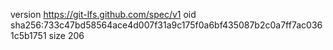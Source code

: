 version https://git-lfs.github.com/spec/v1
oid sha256:733c47bd58564ace4d007f31a9c175f0a6bf435087b2c0a7ff7ac0361c5b1751
size 206
